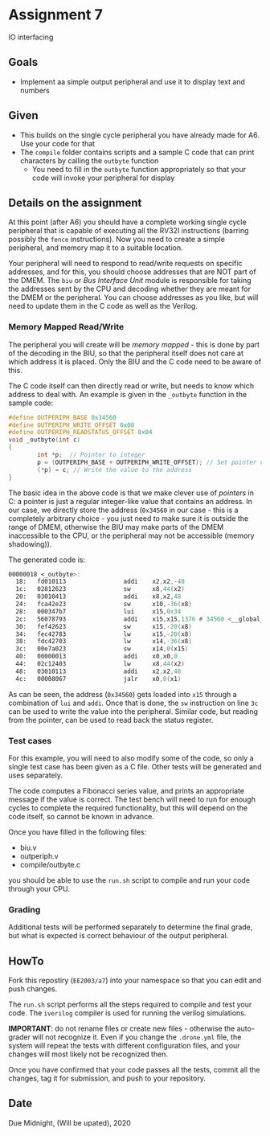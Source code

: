 # Assignment 7

IO interfacing

## Goals

- Implement aa simple output peripheral and use it to display text and numbers

## Given

- This builds on the single cycle peripheral you have already made for A6.  Use your code for that
- The `compile` folder contains scripts and a sample C code that can print characters by calling the `outbyte` function
    - You need to fill in the `outbyte` function appropriately so that your code will invoke your peripheral for display

## Details on the assignment

At this point (after A6) you should have a complete working single cycle peripheral that is capable of executing all the RV32I instructions (barring possibly the `fence` instructions).  Now you need to create a simple peripheral, and memory map it to a suitable location.

Your peripheral will need to respond to read/write requests on specific addresses, and for this, you should choose addresses that are NOT part of the DMEM.  The `biu` or *Bus Interface Unit* module is responsible for taking the addresses sent by the CPU and decoding whether they are meant for the DMEM or the peripheral.  You can choose addresses as you like, but will need to update them in the C code as well as the Verilog.

### Memory Mapped Read/Write 

The peripheral you will create will be *memory mapped* - this is done by part of the decoding in the BIU, so that the peripheral itself does not care at which address it is placed.  Only the BIU and the C code need to be aware of this.

The C code itself can then directly read or write, but needs to know which address to deal with.  An example is given in the `_outbyte` function in the sample code:

```c
#define OUTPERIPH_BASE 0x34560
#define OUTPERIPH_WRITE_OFFSET 0x00
#define OUTPERIPH_READSTATUS_OFFSET 0x04
void _outbyte(int c)
{
        int *p;  // Pointer to integer
        p = (OUTPERIPH_BASE + OUTPERIPH_WRITE_OFFSET); // Set pointer value directly
        (*p) = c; // Write the value to the address
}
```

The basic idea in the above code is that we make clever use of *pointers* in C: a pointer is just a regular integer-like value that contains an address.  In our case, we directly store the address (`0x34560` in our case - this is a completely arbitrary choice - you just need to make sure it is outside the range of DMEM, otherwise the BIU may make parts of the DMEM inaccessible to the CPU, or the peripheral may not be accessible (memory shadowing)).

The generated code is:

```asm
00000018 <_outbyte>:
  18:   fd010113                addi    x2,x2,-48
  1c:   02812623                sw      x8,44(x2)
  20:   03010413                addi    x8,x2,48
  24:   fca42e23                sw      x10,-36(x8)
  28:   000347b7                lui     x15,0x34
  2c:   56078793                addi    x15,x15,1376 # 34560 <__global_pointer$+0x323ac>
  30:   fef42623                sw      x15,-20(x8)
  34:   fec42783                lw      x15,-20(x8)
  38:   fdc42703                lw      x14,-36(x8)
  3c:   00e7a023                sw      x14,0(x15)
  40:   00000013                addi    x0,x0,0
  44:   02c12403                lw      x8,44(x2)
  48:   03010113                addi    x2,x2,48
  4c:   00008067                jalr    x0,0(x1)
```

As can be seen, the address (`0x34560`) gets loaded into `x15` through a combination of `lui` and `addi`.  Once that is done, the `sw` instruction on line `3c` can be used to write the value into the peripheral.  Similar code, but reading from the pointer, can be used to read back the status register.

### Test cases

For this example, you will need to also modify some of the code, so only a single test case has been given as a C file.  Other tests will be generated and uses separately.

The code computes a Fibonacci series value, and prints an appropriate message if the value is correct.  The test bench will need to run for enough cycles to complete the required functionality, but this will depend on the code itself, so cannot be known in advance.

Once you have filled in the following files:
- biu.v
- outperiph.v
- compile/outbyte.c

you should be able to use the `run.sh` script to compile and run your code through your CPU.

### Grading

Additional tests will be performed separately to determine the final grade, but what is expected is correct behaviour of the output peripheral.

## HowTo

Fork this repostiry (`EE2003/a7`) into your namespace so that you can edit and push changes.

The `run.sh` script performs all the steps required to compile and test your code.  The `iverilog` compiler is used for running the verilog simulations.

**IMPORTANT**: do not rename files or create new files - otherwise the auto-grader will not recognize it.  Even if you change the `.drone.yml` file, the system will repeat the tests with different configuration files, and your changes will most likely not be recognized then.

Once you have confirmed that your code passes all the tests, commit all the changes, tag it for submission, and push to your repository.

## Date

Due Midnight, (Will be upated), 2020
